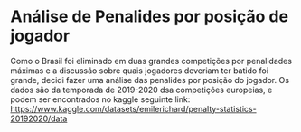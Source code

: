 # Análise de Penalides por posição de jogador

Como o Brasil foi eliminado em duas grandes competições por penalidades máximas e a discussão sobre quais jogadores deveriam ter batido foi grande, decidi fazer uma análise das penalides por posição do jogador.
Os dados são da temporada de 2019-2020 dsa competições europeias, e podem ser encontrados no kaggle seguinte link:
  https://www.kaggle.com/datasets/emilerichard/penalty-statistics-20192020/data

